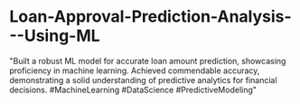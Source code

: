 # Loan-Approval-Prediction-Analysis---Using-ML
"Built a robust ML model for accurate loan amount prediction, showcasing proficiency in machine learning. Achieved commendable accuracy, demonstrating a solid understanding of predictive analytics for financial decisions. #MachineLearning #DataScience #PredictiveModeling"
